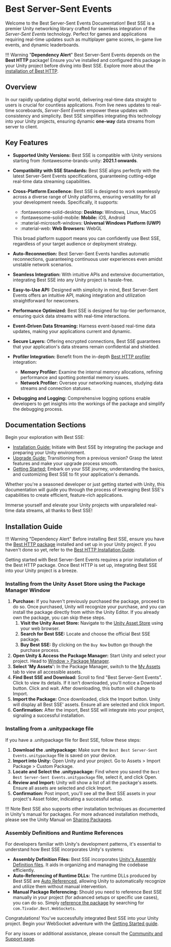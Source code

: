 # Best Server-Sent Events

Welcome to the Best Server-Sent Events Documentation! Best SSE is a premier Unity networking library crafted for seamless integration of the *Server-Sent Events* technology. 
Perfect for games and applications requiring real-time updates such as multiplayer game scores, in-game live events, and dynamic leaderboards.

!!! Warning "**Dependency Alert**"
    Best Server-Sent Events depends on the **Best HTTP** package! 
    Ensure you've installed and configured this package in your Unity project before diving into Best SSE. 
    Explore more about the [installation of Best HTTP](../HTTP/installation.md).

## Overview
In our rapidly updating digital world, delivering real-time data straight to users is crucial for countless applications. 
From live news updates to real-time scoreboards, *Server-Sent Events* empower these updates with consistency and simplicity. 
Best SSE simplifies integrating this technology into your Unity projects, ensuring dynamic **one-way** data streams from server to client.

## Key Features
- **Supported Unity Versions:** Best SSE is compatible with Unity versions starting from :fontawesome-brands-unity: **2021.1 onwards**.
- **Compatibility with SSE Standards:** Best SSE aligns perfectly with the latest Server-Sent Events specifications, guaranteeing cutting-edge real-time data streaming capabilities.
- **Cross-Platform Excellence:** Best SSE is designed to work seamlessly across a diverse range of Unity platforms, ensuring versatility for all your development needs. Specifically, it supports:
    
    - :fontawesome-solid-desktop: **Desktop:** Windows, Linux, MacOS
    - :fontawesome-solid-mobile:  **Mobile:** iOS, Android
    - :material-microsoft-windows: **Universal Windows Platform (UWP)**
    - :material-web: **Web Browsers:** WebGL
    
    This broad platform support means you can confidently use Best SSE, regardless of your target audience or deployment strategy.

- **Auto-Reconnection:** Best Server-Sent Events handles automatic reconnections, guaranteeing continuous user experiences even amidst unstable network scenarios.
- **Seamless Integration:** With intuitive APIs and extensive documentation, integrating Best SSE into any Unity project is hassle-free.
- **Easy-to-Use API:** Designed with simplicity in mind, Best Server-Sent Events offers an intuitive API, making integration and utilization straightforward for newcomers.
- **Performance Optimized:** Best SSE is designed for top-tier performance, ensuring quick data streams with real-time interactions.
- **Event-Driven Data Streaming:** Harness event-based real-time data updates, making your applications current and dynamic.
- **Secure Layers:** Offering encrypted connections, Best SSE guarantees that your application's data streams remain confidential and shielded.
- **Profiler Integration:** Benefit from the in-depth [Best HTTP profiler](../Shared/profiler/index.md) integration:
    - **Memory Profiler:** Examine the internal memory allocations, refining performance and spotting potential memory issues.
    - **Network Profiler:** Oversee your networking nuances, studying data streams and connection statuses.
- **Debugging and Logging:** Comprehensive logging options enable developers to get insights into the workings of the package and simplify the debugging process.

## Documentation Sections
Begin your exploration with Best SSE:

- [Installation Guide:](installation.md) Initiate with Best SSE by integrating the package and preparing your Unity environment.
- [Upgrade Guide:](upgrade-guide.md) Transitioning from a previous version? Grasp the latest features and make your upgrade process smooth.
- [Getting Started:](getting-started/index.md) Embark on your SSE journey, understanding the basics, and customizing Best SSE to fit your application's demands.

Whether you're a seasoned developer or just getting started with Unity, this documentation will guide you through the process of leveraging Best SSE's capabilities to create efficient, feature-rich applications.

Immerse yourself and elevate your Unity projects with unparalleled real-time data streams, all thanks to Best SSE!

## Installation Guide

!!! Warning "Dependency Alert"
    Before installing Best SSE, ensure you have the [Best HTTP package](../HTTP/index.md) installed and set up in your Unity project. 
    If you haven't done so yet, refer to the [Best HTTP Installation Guide](../HTTP/installation.md).

Getting started with Best Server-Sent Events requires a prior installation of the Best HTTP package. Once Best HTTP is set up, integrating Best SSE into your Unity project is a breeze.

### Installing from the Unity Asset Store using the Package Manager Window

1. **Purchase:** If you haven't previously purchased the package, proceed to do so. Once purchased, Unity will recognize your purchase, and you can install the package directly from within the Unity Editor. If you already own the package, you can skip these steps.
    1. **Visit the Unity Asset Store:** Navigate to the [Unity Asset Store](https://assetstore.unity.com/publishers/4137?aid=1101lfX8E) using your web browser.
    2. **Search for Best SSE:** Locate and choose the official Best SSE package.
    3. **Buy Best SSE:** By clicking on the `Buy Now` button go though the purchase process.
2. **Open Unity & Access the Package Manager:** Start Unity and select your project. Head to [Window > Package Manager](https://docs.unity3d.com/Manual/upm-ui.html).
3. **Select 'My Assets':** In the Package Manager, switch to the [My Assets](https://docs.unity3d.com/Manual/upm-ui-import.html) tab to view all accessible assets.
4. **Find Best SSE and Download:** Scroll to find "Best Server-Sent Events". Click to view its details. If it isn't downloaded, you'll notice a Download button. Click and wait. After downloading, this button will change to Import.
5. **Import the Package:** Once downloaded, click the Import button. Unity will display all Best SSE' assets. Ensure all are selected and click Import.
6. **Confirmation:** After the import, Best SSE will integrate into your project, signaling a successful installation.

### Installing from a .unitypackage file

If you have a .unitypackage file for Best SSE, follow these steps:

1. **Download the .unitypackage:** Make sure the `Best Best Server-Sent Events.unitypackage` file is saved on your device. 
2. **Import into Unity:** Open Unity and your project. Go to Assets > Import Package > Custom Package.
3. **Locate and Select the .unitypackage:** Find where you saved the `Best Best Server-Sent Events.unitypackage` file, select it, and click Open.
4. **Review and Import:** Unity will show a list of all the package's assets. Ensure all assets are selected and click Import.
5. **Confirmation:** Post import, you'll see all the Best SSE assets in your project's Asset folder, indicating a successful setup.

!!! Note
    Best SSE also supports other installation techniques as documented in Unity's manual for packages. For more advanced installation methods, please see the Unity Manual on [Sharing Packages](https://docs.unity3d.com/Manual/cus-share.html).

### Assembly Definitions and Runtime References
For developers familiar with Unity's development patterns, it's essential to understand how Best SSE incorporates Unity's systems:

- **Assembly Definition Files:** Best SSE incorporates [Unity's Assembly Definition files](https://docs.unity3d.com/Manual/ScriptCompilationAssemblyDefinitionFiles.html). It aids in organizing and managing the codebase efficiently.
- **Auto-Referencing of Runtime DLLs:** The runtime DLLs produced by Best SSE are [Auto Referenced](https://docs.unity3d.com/Manual/class-AssemblyDefinitionImporter.html), allowing Unity to automatically recognize and utilize them without manual intervention.
- **Manual Package Referencing:** Should you need to reference Best SSE manually in your project (for advanced setups or specific use cases), you can do so. Simply [reference the package](https://docs.unity3d.com/Manual/ScriptCompilationAssemblyDefinitionFiles.html#reference-another-assembly) by searching for `com.Tivadar.Best.WebSockets`.

Congratulations! You've successfully integrated Best SSE into your Unity project. Begin your WebSocket adventure with the [Getting Started guide](getting-started/index.md).

For any issues or additional assistance, please consult the [Community and Support page](../Shared/support.md).